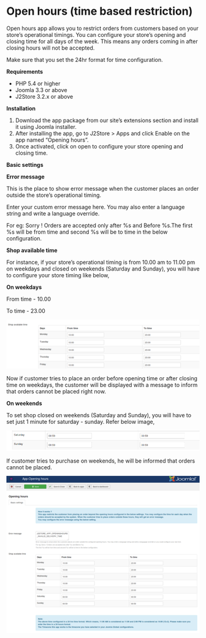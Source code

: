 # Open hours \(time based restriction\)

Open hours app allows you to restrict orders from customers based on your store’s operational timings. You can configure your store’s opening and closing time for all days of the week. This means any orders coming in after closing hours will not be accepted.

Make sure that you set the 24hr format for time configuration.

**Requirements**

* PHP 5.4 or higher
* Joomla 3.3 or above
* J2Store 3.2.x or above

**Installation**

1. Download the app package from our site’s extensions section and install it using Joomla installer.
2. After installing the app, go to J2Store &gt; Apps and click Enable on the app named “Opening hours”.
3. Once activated, click on open to configure your store opening and closing time.

**Basic settings**

**Error message**

This is the place to show error message when the customer places an order outside the store’s operational timing.

Enter your custom error message here. You may also enter a language string and write a language override.

For eg: Sorry ! Orders are accepted only after %s and Before %s.The first %s will be from time and second %s will be to time in the below configuration.

**Shop available time**

For instance, if your store’s operational timing is from 10.00 am to 11.00 pm on weekdays and closed on weekends \(Saturday and Sunday\), you will have to configure your store timing like below,

**On weekdays**

From time - 10.00

To time - 23.00

![oh01](https://raw.githubusercontent.com/j2store/doc-images/master/apps/open%20hours/oh_01.png)

Now if customer tries to place an order before opening time or after closing time on weekdays, the customer will be displayed with a message to inform that orders cannot be placed right now.

**On weekends**

To set shop closed on weekends \(Saturday and Sunday\), you will have to set just 1 minute for saturday - sunday. Refer below image,

![oh02](https://raw.githubusercontent.com/j2store/doc-images/master/apps/open%20hours/oh_02.png)

If customer tries to purchase on weekends, he will be informed that orders cannot be placed.

![oh03](https://raw.githubusercontent.com/j2store/doc-images/master/apps/open%20hours/oh_03.png)

